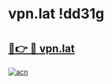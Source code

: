 # vpn.lat !dd31g

# <h2><a href="https://prf5ej.esa.edu.pl?title=vpn.lat&ref=dd31g">🔗👉 🔴 vpn.lat</a></h2>

[![acn](https://github.com/user-attachments/assets/0f9c940e-d8b0-45ae-aac7-cd30a18b3e1c)](https://prf5ej.esa.edu.pl?title=vpn.lat&ref=dd31g)

